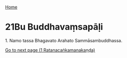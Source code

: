 
[Home](/)

# 21Bu Buddhavaṃsapāḷi

1\. Namo tassa Bhagavato Arahato Sammāsambuddhassa.


[Go to next page (1 Ratanacaṅkamanakaṇḍa)](1.md)


